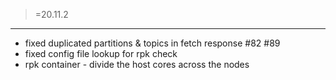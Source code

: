 >=20.11.2

--------

* fixed duplicated partitions & topics in fetch response #82 #89
* fixed config file lookup for rpk check
* rpk container - divide the host cores across the nodes
